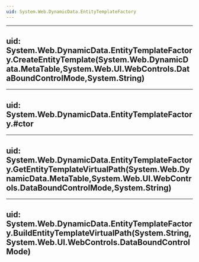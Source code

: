 ```yaml
---
uid: System.Web.DynamicData.EntityTemplateFactory
---
```


---
uid: System.Web.DynamicData.EntityTemplateFactory.CreateEntityTemplate(System.Web.DynamicData.MetaTable,System.Web.UI.WebControls.DataBoundControlMode,System.String)
---

---
uid: System.Web.DynamicData.EntityTemplateFactory.#ctor
---

---
uid: System.Web.DynamicData.EntityTemplateFactory.GetEntityTemplateVirtualPath(System.Web.DynamicData.MetaTable,System.Web.UI.WebControls.DataBoundControlMode,System.String)
---

---
uid: System.Web.DynamicData.EntityTemplateFactory.BuildEntityTemplateVirtualPath(System.String,System.Web.UI.WebControls.DataBoundControlMode)
---
